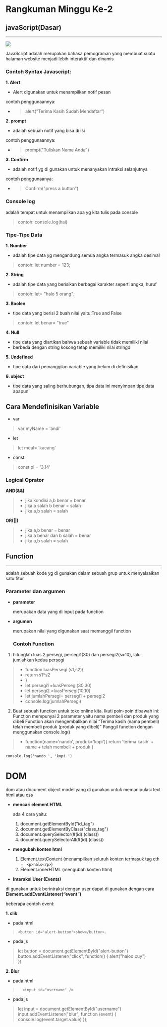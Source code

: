 # **Rangkuman Minggu Ke-2**

## **javaScript(Dasar)**
---
<img src="https://pandagila.com/wp-content/uploads/2021/11/apa-itu-javascript.png">

JavaScript adalah merupakan bahasa pemograman yang membuat suatu halaman website menjadi lebih interaktif dan dinamis

### **Contoh Syntax Javascript:**
**1. Alert**

- Alert digunakan untuk menampilkan notif pesan

contoh penggunaannya:
- > alert("Terima Kasih Sudah Mendaftar")

**2. prompt**
- adalah sebuah notif yang bisa di isi 

contoh penggunaannya:
- > prompt("Tuliskan Nama Anda")

**3. Confirm**
- adalah notif yg di gunakan untuk menanyakan intraksi selanjutnya

contoh penggunaanya: 
- > Confirm("press a button")

### **Console log**

adalah tempat untuk menampilkan apa yg kita tulis pada console
> contoh: console.log(hai)

### **Tipe-Tipe Data**

**1. Number**
- adalah tipe data yg mengandung semua angka termasuk angka desimal 
> contoh: let number = 123;

**2. String**
- adalah tipe data yang berisikan berbagai karakter seperti angka, huruf
> contoh: let= "halo 5 orang";

**3. Boolen**

- tipe data yang berisi 2 buah nilai yaitu:True and False
> contoh: let benar= "true"

**4. Null**

- tipe data yang diartikan bahwa sebuah variable tidak memiliki nilai
- berbeda dengan string kosong tetap memiliki nilai stringd

**5. Undefined**
- tipe data dari pemanggilan variable yang belum di definisikan 

**6. object**
- tipe data yang saling berhubungan, tipa data ini menyimpan tipe data apapun


## **Cara  Mendefinisikan Variable**
- var
> var myName = 'andi'
- let
>  let meal= 'kacang'
- const
> const pi = '3,14'

### **Logical Oprator**
 **AND(&&)**

>- jika kondisi a,b benar = benar
>- jika a salah b benar  = salah
> - jika a,b salah = salah

 **OR(||)**
 > - jika a,b benar = benar
 > - jika a benar dan b salah = benar
 > - jika a,b salah = salah


 ## **Function**
 ---
 adalah sebuah kode yg di gunakan dalam sebuah grup untuk menyelsaikan satu fitur

 ### **Parameter dan argumen**
 - **parameter**
    
    merupakan data yang di input pada function

- **argumen**
   
   merupakan nilai yang digunakan saat memanggil function

   ### **Contoh Function**
1. hitunglah luas 2 persegi, persegi1(30) dan persegi2(s=10), lalu jumlahkan kedua persegi

 >-  function luasPersegi (s1,s2){
> - return s1*s2
> - }
> - let persegi1 =luasPersegi(30,30)
> - let persegi2 =luasPersegi(10,10)
>- let jumlahPersegi= persegi1 + persegi2
> - console.log(jumlahPersegi)

2. Buat sebuah function untuk toko online kita. Ikuti poin-poin dibawah ini:
Function mempunyai 2 parameter yaitu nama pembeli dan produk yang dibeli
Function akan mengembalikan nilai “Terima kasih (nama pembeli) telah membeli produk (produk yang dibeli)”
Panggil function dengan menggunakan console.log()


> -  function(name='nando', produk='kopi'){
    return 'terima kasih' + name + telah membeli + 
    produk 
    }

    console.log('nando ', 'kopi ')

 
# **DOM**
dom atau document object model yang di gunakan untuk memanipulasi text html atau css

- **mencari element HTML**

   ada 4 cara yaitu:
   1. document.getElementById("id_tag")
   2.  document.getElementByClass("class_tag")
   3. document.querySelector(#(id).(class))
   4. document.querySelectorAll(#(id).(class))
  

- **mengubah konten html**
    1. Element.textContent (menampilkan seluruh konten termasuk tag cth = ``` <p>halo</p>```)
    2. Element.innerHTML (mengubah konten html)

- **Interaksi User (Events)**

di gunakan untuk berintraksi dengan user
dapat di gunakan dengan cara **Element.addEventListener(“event”)**

beberapa contoh event:

 **1. clik**

   - pada html
   >  ```<button id="alert-button">show</button>.```   
   - pada js
   > let button = document.getElementById("alert-button")
 button.addEventListener("click", function() {
	alert("haloo cuy")  
 })

 **2. Blur**

- pada html
> ```	<input id="username" />		```
- pada js
>let input = document.getElementById("username")
 input.addEventListener("blur", function (event) {
	console.log(event.target.value)
 });




     


